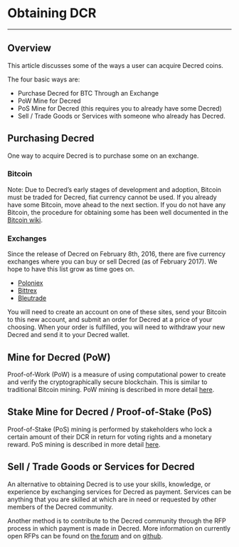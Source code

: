 # <i class="fa fa-exchange"></i> **Obtaining DCR**

---

## **<i class="fa fa-info-circle"></i> Overview**

This article discusses some of the ways a user can acquire Decred
coins.

The four basic ways are:

* Purchase Decred for BTC Through an Exchange
* PoW Mine for Decred
* PoS Mine for Decred (this requires you to already have some Decred)
* Sell / Trade Goods or Services with someone who already has Decred.

## **<i class="fa fa-info-circle"></i> Purchasing Decred**

One way to acquire Decred is to purchase some on an exchange.

### **<i class="fa fa-btc"></i> Bitcoin**

Note: Due to Decred’s early stages of development and adoption,
Bitcoin must be traded for Decred, fiat currency cannot be used.  If
you already have some Bitcoin, move ahead to the next section.  If you
do not have any Bitcoin, the procedure for obtaining some has been
well documented in the
[Bitcoin wiki](https://en.bitcoin.it/wiki/Buying_Bitcoins_%28the_newbie_version%29).

### **<i class="fa fa-exchange"></i> Exchanges**

Since the release of Decred on February 8th, 2016, there are five
currency exchanges where you can buy or sell Decred (as of February 2017).
We hope to have this list grow as time goes on.

* [Poloniex](https://poloniex.com/)
* [Bittrex](https://bittrex.com/)
* [Bleutrade](https://bleutrade.com/exchange)

You will need to create an account on one of these sites, send your
Bitcoin to this new account, and submit an order for Decred at a price
of your choosing.  When your order is fulfilled, you will need to
withdraw your new Decred and send it to your Decred wallet.


## **<i class="fa fa-info-circle"></i> Mine for Decred (PoW)**

Proof-of-Work (PoW) is a measure of using computational power to
create and verify the cryptographically secure blockchain.  This is
similar to traditional Bitcoin mining.  PoW mining is described in
more detail [here](/mining/overview/#1-proof-of-work-mining).

## **<i class="fa fa-info-circle"></i> Stake Mine for Decred / Proof-of-Stake (PoS)**

Proof-of-Stake (PoS) mining is performed by stakeholders who lock a
certain amount of their DCR in return for voting rights and a monetary
reward. PoS mining is described in more detail
[here](/mining/overview/#2-proof-of-stake-mining).

## **<i class="fa fa-info-circle"></i> Sell / Trade Goods or Services for Decred**

An alternative to obtaining Decred is to use your skills, knowledge,
or experience by exchanging services for Decred as payment.  Services
can be anything that you are skilled at which are in need or
requested by other members of the Decred community.

Another method is to contribute to the Decred community
through the RFP process in which payment is made in Decred.  More
information on currently open RFPs can be found on
[the forum](https://forum.decred.org/forums/requests-for-proposals/)
and on [github](https://github.com/decred/RFPs).

